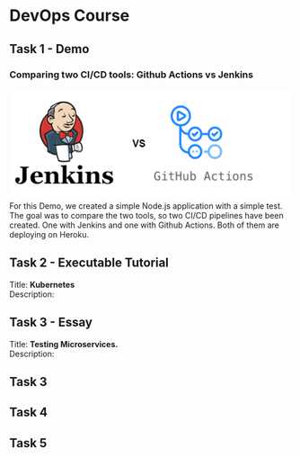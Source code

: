 # DevOps Course

## Task 1 - Demo
### Comparing two CI/CD tools: Github Actions vs Jenkins

![](https://github.com/xrisaD/CI-CDPipeline/blob/main/imgs/jenkins-vs-github-actions.png)
<br>
For this Demo, we created a simple Node.js application with a simple test. The goal was to compare the two tools, so two CI/CD pipelines have been created. One with Jenkins and one with Github Actions. Both of them are deploying on Heroku. 
## Task 2 - Executable Tutorial
Title: **Kubernetes**
<br>
Description:

## Task 3 - Essay
Title: **Testing Microservices.**
<br>
Description: 

## Task 3

## Task 4

## Task 5
